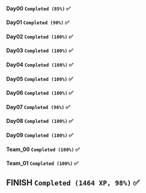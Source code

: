 #### Day00 `Completed (85%)` ✅
#### Day01 `Completed (90%)` ✅
#### Day02 `Completed (100%)` ✅
#### Day03 `Completed (100%)` ✅
#### Day04 `Completed (100%)` ✅
#### Day05 `Completed (100%)` ✅
#### Day06 `Completed (100%)` ✅
#### Day07 `Completed (96%)` ✅
#### Day08 `Completed (100%)` ✅
#### Day09 `Completed (100%)` ✅
#### Team_00 `Completed (100%)` ✅
#### Team_01 `Completed (100%)` ✅
## FINISH `Completed (1464 XP, 98%)` ✅
